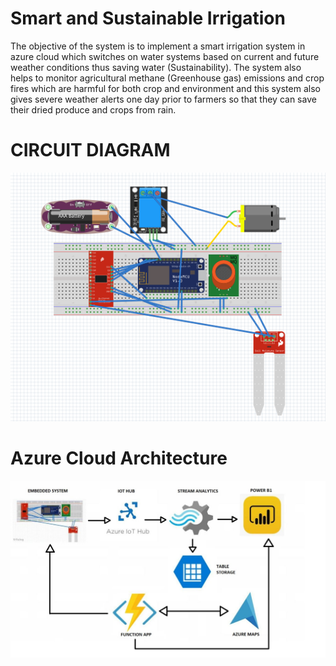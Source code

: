 # Smart and Sustainable Irrigation
The objective of the system is to implement a smart irrigation system in azure cloud which switches on water systems based on current and future weather conditions thus saving water (Sustainability). The system also helps to monitor agricultural methane (Greenhouse gas) emissions and crop fires which are harmful for both crop and environment and this system also gives severe weather alerts one day prior to farmers so that they can save their dried produce and crops from rain.
# CIRCUIT DIAGRAM
![alt text](https://github.com/YaswantSaiKrishna/Smart-and-Sustainable-Irrigation/blob/main/Images/Circuit.png?raw=true)
# Azure Cloud Architecture
![alt text](https://github.com/YaswantSaiKrishna/Smart-and-Sustainable-Irrigation/blob/main/Images/Azure.jpeg?raw=true)
